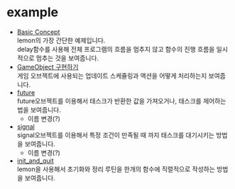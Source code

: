 example
====

* [Basic Concept](concept.cpp)<br>
  lemon의 가장 간단한 예제입니다.<br>
  delay함수를 사용해 전체 프로그램의 흐름을 멈추지 않고 함수의 진행 흐름을 일시적으로 멈추는 것을 보여줍니다.
* [GameObject 구현하기](gameobject.cpp)<br>
  게임 오브젝트에 사용되는 업데이트 스케쥴링과 액션을 어떻게 처리하는지 보여줍니다.
* [future](future.cpp)<br>
  future오브젝트를 이용해서 태스크가 반환한 값을 가져오거나, 태스크를 제어하는 법을 보여줍니다.
  * 이름 변경(?)
* [signal](signal.cpp)<br>
  signal오브젝트를 이용해서 특정 조건이 만족될 때 까지
  태스크를 대기시키는 방법을 보여줍니다.
  * 이름 변경(?)
* [init_and_quit](init_and_quit.cpp)<br>
  lemon을 사용해서 초기화와 정리 루틴을 한개의 함수에 직렬적으로 작성하는 방법을 보여줍니다.
